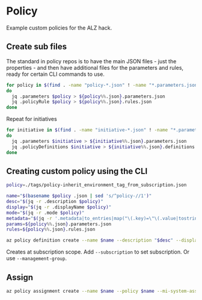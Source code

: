 # Policy

Example custom policies for the ALZ hack.

## Create sub files

The standard in policy repos is to have the main JSON files - just the properties - and then have additional files for the parameters and rules, ready for certain CLI commands to use.

```bash
for policy in $(find . -name "policy-*.json" ! -name "*.parameters.json" ! -name "*.rules.json")
do
  jq .parameters $policy > ${policy%%.json}.parameters.json
  jq .policyRule $policy > ${policy%%.json}.rules.json
done
```

Repeat for initiatives

```bash
for initiative in $(find . -name "initiative-*.json" ! -name "*.parameters.json" ! -name "*.definitions.json")
do
  jq .parameters $initiative > ${initiative%%.json}.parameters.json
  jq .policyDefinitions $initiative > ${initiative%%.json}.definitions.json
done
```

## Creating custom policy using the CLI

```bash
policy=./tags/policy-inherit_environment_tag_from_subscription.json
```

```bash
name="$(basename $policy .json | sed 's/^policy-//1')"
desc="$(jq -r .description $policy)"
display="$(jq -r .displayName $policy)"
mode="$(jq -r .mode $policy)"
metadata="$(jq -r '.metadata|to_entries|map("\(.key)=\"\(.value|tostring)\"")|.[]' $policy)"
params=${policy%%.json}.parameters.json
rules=${policy%%.json}.rules.json
```

```bash
az policy definition create --name $name --description "$desc" --display-name "$display" --metadata "$metadata" --mode $mode --rules $rules --params $params
```

Creates at subscription scope. Add `--subscription` to set subscription. Or use `--management-group`.

## Assign

```bash
az policy assignment create --name $name --policy $name --mi-system-assigned --description "$desc" --display-name "$display"
```
